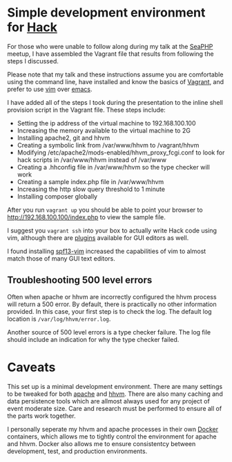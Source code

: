 # Simple development environment for [Hack](www.hacklang.org)

For those who were unable to follow along during my talk at the [SeaPHP](http://www.meetup.com/seaphp/events/219969983/) meetup, I have assembled the Vagrant file that results from following the steps I discussed.

Please note that my talk and these instructions assume you are comfortable using the command line, have installed and know the basics of [Vagrant](https://www.vagrantup.com/), and prefer to use [vim](http://www.vim.org/) over [emacs](http://www.gnu.org/software/emacs/).

I have added all of the steps I took during the presentation to the inline shell provision script in the Vagrant file.  These steps include:

* Setting the ip address of the virtual machine to 192.168.100.100
* Increasing the memory available to the virtual machine to 2G
* Installing apache2, git and hhvm
* Creating a symbolic link from /var/www/hhvm to /vagrant/hhvm
* Modifying /etc/apache2/mods-enabled/hhvm_proxy_fcgi.conf to look for hack scripts in /var/www/hhvm instead of /var/www
* Creating a .hhconfig file in /var/www/hhvm so the type checker will work
* Creating a sample index.php file in /var/www/hhvm
* Increasing the http slow query threshold to 1 minute
* Installing composer globally

After you run `vagrant up` you should be able to point your browser to http://192.168.100.100/index.php to view the sample file.

I suggest you `vagrant ssh` into your box to actually write Hack code using vim, although there are [plugins](https://github.com/facebook/hhvm/wiki/Hack%20Editor%20Plugins) available for GUI editors as well.

I found installing [spf13-vim](http://vim.spf13.com/) increased the capabilities of vim to almost match those of many GUI text editors.

## Troubleshooting 500 level errors

Often when apache or hhvm are incorrectly configured the hhvm process will return a 500 error.  By default, there is practically no other information provided.  In this case, your first step is to check the log.  The default log location is `/var/log/hhvm/error.log`.

Another source of 500 level errors is a type checker failure.  The log file should include an indication for why the type checker failed.

# Caveats

This set up is a minimal development environment.  There are many settings to be tweaked for both [apache](http://httpd.apache.org/docs/2.4/configuring.html) and [hhvm](https://github.com/facebook/hhvm/wiki/INI-Settings).  There are also many caching and data persistence tools which are allmost always used for any project of event moderate size.  Care and research must be performed to ensure all of the parts work together.

I personally seperate my hhvm and apache processes in their own [Docker](https://www.docker.com/) containers, which allows me to tightly control the environment for apache and hhvm. Docker also allows me to ensure consistentcy between development, test, and production environments.
